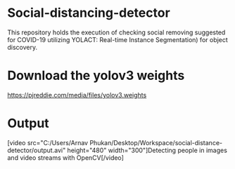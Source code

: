 # Social-distancing-detector
This repository holds the execution of checking social removing suggested for COVID-19 utilizing YOLACT: Real-time Instance Segmentation) for object discovery.

# Download the yolov3 weights  
https://pjreddie.com/media/files/yolov3.weights

# Output

[video src="C:/Users/Arnav Phukan/Desktop/Workspace/social-distance-detector/output.avi" height="480" width="300"]Detecting people in images and video streams with OpenCV[/video]
